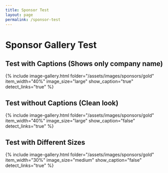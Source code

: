```yaml
---
title: Sponsor Test
layout: page
permalink: /sponsor-test
---
```


# Sponsor Gallery Test

## Test with Captions (Shows only company name)
{% include image-gallery.html 
   folder="/assets/images/sponsors/gold" 
   item_width="40%" 
   image_size="large" 
   show_caption="true" 
   detect_links="true" %}

## Test without Captions (Clean look)
{% include image-gallery.html 
   folder="/assets/images/sponsors/gold" 
   item_width="40%" 
   image_size="large" 
   show_caption="false" 
   detect_links="true" %}

## Test with Different Sizes
{% include image-gallery.html 
   folder="/assets/images/sponsors/gold" 
   item_width="30%" 
   image_size="medium" 
   show_caption="false" 
   detect_links="true" %} 